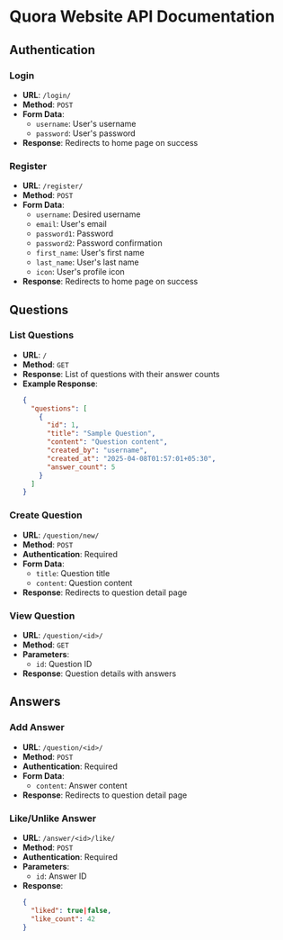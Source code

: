 # Quora Website API Documentation

## Authentication

### Login
- **URL**: `/login/`
- **Method**: `POST`
- **Form Data**:
  - `username`: User's username
  - `password`: User's password
- **Response**: Redirects to home page on success

### Register
- **URL**: `/register/`
- **Method**: `POST`
- **Form Data**:
  - `username`: Desired username
  - `email`: User's email
  - `password1`: Password
  - `password2`: Password confirmation
  - `first_name`: User's first name
  - `last_name`: User's last name
  - `icon`: User's profile icon
- **Response**: Redirects to home page on success

## Questions

### List Questions
- **URL**: `/`
- **Method**: `GET`
- **Response**: List of questions with their answer counts
- **Example Response**:
  ```json
  {
    "questions": [
      {
        "id": 1,
        "title": "Sample Question",
        "content": "Question content",
        "created_by": "username",
        "created_at": "2025-04-08T01:57:01+05:30",
        "answer_count": 5
      }
    ]
  }
  ```

### Create Question
- **URL**: `/question/new/`
- **Method**: `POST`
- **Authentication**: Required
- **Form Data**:
  - `title`: Question title
  - `content`: Question content
- **Response**: Redirects to question detail page

### View Question
- **URL**: `/question/<id>/`
- **Method**: `GET`
- **Parameters**:
  - `id`: Question ID
- **Response**: Question details with answers

## Answers

### Add Answer
- **URL**: `/question/<id>/`
- **Method**: `POST`
- **Authentication**: Required
- **Form Data**:
  - `content`: Answer content
- **Response**: Redirects to question detail page

### Like/Unlike Answer
- **URL**: `/answer/<id>/like/`
- **Method**: `POST`
- **Authentication**: Required
- **Parameters**:
  - `id`: Answer ID
- **Response**:
  ```json
  {
    "liked": true|false,
    "like_count": 42
  }
  ```
